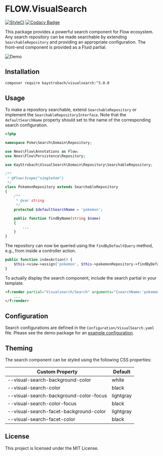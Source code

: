 # FLOW.VisualSearch

[![StyleCI](https://github.styleci.io/repos/34098471/shield?branch=master)](https://github.styleci.io/repos/34098471)
[![Codacy Badge](https://api.codacy.com/project/badge/Grade/187a572c4b314a868532dca36ae79fac)](https://www.codacy.com/app/github_130/FLOW.VisualSearch?utm_source=github.com&amp;utm_medium=referral&amp;utm_content=kaystrobach/FLOW.VisualSearch&amp;utm_campaign=Badge_Grade)

This package provides a powerful search component for Flow ecosystem. Any search repository can be made searchable by
extending `SearchableRepository` and providing an appropriate configuration. The front-end component is provided as a
Fluid partial.

![Demo](demo.gif)

## Installation

```sh
composer require kaystrobach/visualsearch:^3.0.0
```

## Usage

To make a repository searchable, extend `SearchableRepository` or implement the `SearchableRepositoryInterface`.
Note that the `defaultSearchName` property should set to the name of the corresponding search configuration.

```php
<?php

namespace Poke\Search\Domain\Repository;

use Neos\Flow\Annotations as Flow;
use Neos\Flow\Persistence\Repository;

use KayStrobach\VisualSearch\Domain\Repository\SearchableRepository;

/**
 * @Flow\Scope("singleton")
 */
class PokemonRepository extends SearchableRepository
{
    /**
     * @var string
     */
    protected $defaultSearchName = 'pokemon';

    public function findByName(string $name)
    {
        ...
    }
}
```

The repository can now be queried using the `findByDefaultQuery` method, e.g., from inside a controller action.

```php
public function indexAction() {
    $this->view->assign('pokemon', $this->pokemonRepository->findByDefaultQuery());
}
```

To actually display the search component, include the search partial in your template.

```html
<f:render partial="Visualsearch/Search" arguments="{searchName:'pokemon', pokemon:pokemon}" contentAs="value">
    ...
</f:render>
```

## Configuration

Search configurations are defined in the `Configuration/VisualSearch.yaml` file. Please see the demo package for an
[example configuration](Demo/Pokemon/DistributionPackages/Poke.Search/Configuration/VisualSearch.pokemon.yaml).

## Theming

The search component can be styled using the following CSS properties:

| Custom Property                        | Default   |
|----------------------------------------|-----------|
| --visual-search-background-color       | white     |
| --visual-search-color                  | black     |
| --visual-search-background-color-focus | lightgray |
| --visual-search-color-focus            | black     |
| --visual-search-facet-background-color | lightgray |
| --visual-search-facet-color            | black     |

## License

This project is licensed under the MIT License.